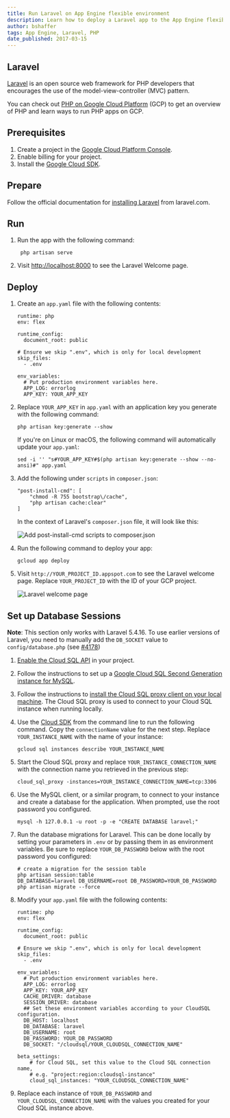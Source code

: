 ```yaml
---
title: Run Laravel on App Engine flexible environment
description: Learn how to deploy a Laravel app to the App Engine flexible environment.
author: bshaffer
tags: App Engine, Laravel, PHP
date_published: 2017-03-15
---
```

## Laravel

[Laravel][laravel] is an open source web framework for PHP developers that encourages the use of the model-view-controller (MVC) pattern.

You can check out [PHP on Google Cloud Platform][php-gcp] (GCP) to get an
overview of PHP and learn ways to run PHP apps on GCP.

## Prerequisites

1. Create a project in the [Google Cloud Platform Console](https://console.cloud.google.com/project).
1. Enable billing for your project.
1. Install the [Google Cloud SDK][cloud_sdk].

## Prepare

Follow the official documentation for [installing Laravel][laravel-install]
from laravel.com.

## Run

1. Run the app with the following command:

        php artisan serve

1. Visit [http://localhost:8000](http://localhost:8000) to see the Laravel
   Welcome page.

## Deploy

1.  Create an `app.yaml` file with the following contents:

        runtime: php
        env: flex
  
        runtime_config:
          document_root: public
  
        # Ensure we skip ".env", which is only for local development
        skip_files:
          - .env
  
        env_variables:
          # Put production environment variables here.
          APP_LOG: errorlog
          APP_KEY: YOUR_APP_KEY

1.  Replace `YOUR_APP_KEY` in `app.yaml` with an application key you generate
    with the following command:

        php artisan key:generate --show

    If you're on Linux or macOS, the following command will automatically
    update your `app.yaml`:

        sed -i '' "s#YOUR_APP_KEY#$(php artisan key:generate --show --no-ansi)#" app.yaml

1.  Add the following under `scripts` in `composer.json`:

        "post-install-cmd": [
            "chmod -R 755 bootstrap\/cache",
            "php artisan cache:clear"
        ]

    In the context of Laravel's `composer.json` file, it will look like this:

    ![Add post-install-cmd scripts to composer.json][composer-json]

1.  Run the following command to deploy your app:

        gcloud app deploy

1.  Visit `http://YOUR_PROJECT_ID.appspot.com` to see the Laravel welcome page. Replace `YOUR_PROJECT_ID`
    with the ID of your GCP project.

    ![Laravel welcome page][laravel-welcome]

## Set up Database Sessions

**Note**: This section only works with Laravel 5.4.16. To use earlier versions of
Laravel, you need to manually add the `DB_SOCKET` value to
`config/database.php` (see [#4178](https://github.com/laravel/laravel/pull/4179/files))

1. [Enable the Cloud SQL API][cloudsql-enable-api] in your project.

1. Follow the instructions to set up a
   [Google Cloud SQL Second Generation instance for MySQL][cloudsql-create].

1.  Follow the instructions to
    [install the Cloud SQL proxy client on your local machine][cloudsql-install].
    The Cloud SQL proxy is used to connect to your Cloud SQL instance when running
    locally.

1.  Use the [Cloud SDK][cloud_sdk] from the command line to run the following command. Copy
    the `connectionName` value for the next step. Replace `YOUR_INSTANCE_NAME` with the name
    of your instance:

        gcloud sql instances describe YOUR_INSTANCE_NAME

1.  Start the Cloud SQL proxy and replace `YOUR_INSTANCE_CONNECTION_NAME` with
    the connection name you retrieved in the previous step:

        cloud_sql_proxy -instances=YOUR_INSTANCE_CONNECTION_NAME=tcp:3306

1.  Use the MySQL client, or a similar program, to connect to your instance and
    create a database for the application. When prompted, use the root password
    you configured.

        mysql -h 127.0.0.1 -u root -p -e "CREATE DATABASE laravel;"

1.  Run the database migrations for Laravel. This can be done locally by setting
    your parameters in `.env` or by passing them in as environment variables. Be
    sure to replace `YOUR_DB_PASSWORD` below with the root password you
    configured:

        # create a migration for the session table
        php artisan session:table
        DB_DATABASE=laravel DB_USERNAME=root DB_PASSWORD=YOUR_DB_PASSWORD php artisan migrate --force

1.  Modify your `app.yaml` file with the following contents:

        runtime: php
        env: flex

        runtime_config:
          document_root: public

        # Ensure we skip ".env", which is only for local development
        skip_files:
          - .env

        env_variables:
          # Put production environment variables here.
          APP_LOG: errorlog
          APP_KEY: YOUR_APP_KEY
          CACHE_DRIVER: database
          SESSION_DRIVER: database
          ## Set these environment variables according to your CloudSQL configuration.
          DB_HOST: localhost
          DB_DATABASE: laravel
          DB_USERNAME: root
          DB_PASSWORD: YOUR_DB_PASSWORD
          DB_SOCKET: "/cloudsql/YOUR_CLOUDSQL_CONNECTION_NAME"

        beta_settings:
            # for Cloud SQL, set this value to the Cloud SQL connection name,
            # e.g. "project:region:cloudsql-instance"
            cloud_sql_instances: "YOUR_CLOUDSQL_CONNECTION_NAME"
   
1.  Replace each instance of `YOUR_DB_PASSWORD` and `YOUR_CLOUDSQL_CONNECTION_NAME`
    with the values you created for your Cloud SQL instance above.

[php-gcp]: https://cloud.google.com/php
[laravel]: http://laravel.com
[laravel-install]: https://laravel.com/docs/5.4/installation
[laravel-welcome]: https://storage.googleapis.com/gcp-community/tutorials/run-laravel-on-appengine-flexible/welcome-page.png
[cloud_sdk]: https://cloud.google.com/sdk/
[composer-json]: https://storage.googleapis.com/gcp-community/tutorials/run-laravel-on-appengine-flexible/composer-json.png
[cloudsql-create]: https://cloud.google.com/sql/docs/mysql/create-instance
[cloudsql-enable-api]: https://console.cloud.google.com/flows/enableapi?apiid=sqladmin
[cloudsql-install]: https://cloud.google.com/sql/docs/mysql/connect-external-app#install
